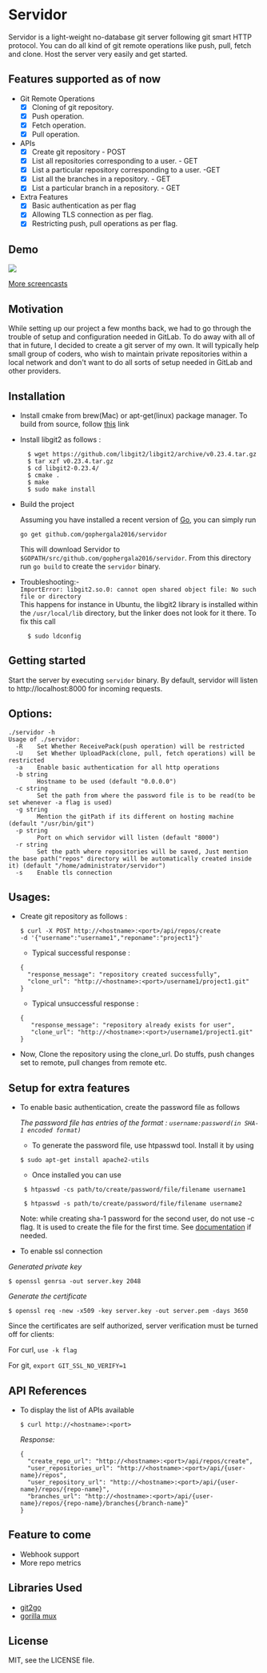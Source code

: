 # **Servidor**

Servidor is a light-weight no-database git server following git smart HTTP protocol. You can do all kind of git remote operations like push, pull, fetch and clone. Host the server very easily and get started.

## Features supported as of now

- Git Remote Operations
  - [x] Cloning of git repository.
  - [x] Push operation.
  - [x] Fetch operation.
  - [x] Pull operation.
- APIs
  - [x] Create git repository - POST
  - [x] List all repositories corresponding to a user. - GET
  - [x] List a particular repository corresponding to a user. -GET
  - [x] List all the branches in a repository. - GET
  - [x] List a particular branch in a repository. - GET
- Extra Features
  - [x] Basic authentication as per flag
  - [x] Allowing TLS connection as per flag.
  - [x] Restricting push, pull operations as per flag.

## Demo

![](https://github.com/gophergala2016/servidor/blob/master/screencasts/git_operations_without_auth.gif)

[More screencasts](https://github.com/gophergala2016/servidor/tree/master/screencasts)

## Motivation

While setting up our project a few months back, we had to go through the trouble of setup and configuration
needed in GitLab. To do away with all of that in future, I decided to create a git server of my own. It will typically help small group of coders, who wish to maintain private repositories within a local network and don't want to do all sorts of setup needed in GitLab and other providers.

## Installation

- Install cmake from brew(Mac) or apt-get(linux) package manager. To build from source, follow [this](https://cmake.org/install/) link

- Install libgit2 as follows :
    ```
      $ wget https://github.com/libgit2/libgit2/archive/v0.23.4.tar.gz
      $ tar xzf v0.23.4.tar.gz
      $ cd libgit2-0.23.4/
      $ cmake .
      $ make
      $ sudo make install
    ```

- Build the project

  Assuming you have installed a recent version of
  [Go](https://golang.org/doc/install), you can simply run

  ```
  go get github.com/gophergala2016/servidor
  ```

  This will download Servidor to `$GOPATH/src/github.com/gophergala2016/servidor`. From
  this directory run `go build` to create the `servidor` binary.

- Troubleshooting:-  
    ```ImportError: libgit2.so.0: cannot open shared object file: No such file or directory```  
     This happens for instance in Ubuntu, the libgit2 library is installed within the `/usr/local/lib` directory, but the linker does not look for it there.
     To fix this call
    ```
      $ sudo ldconfig
    ```

## Getting started

Start the server by executing `servidor` binary. By default, servidor will listen to http://localhost:8000 for incoming requests.


## Options:
```
./servidor -h
Usage of ./servidor:
  -R	Set Whether ReceivePack(push operation) will be restricted
  -U	Set Whether UploadPack(clone, pull, fetch operations) will be restricted
  -a	Enable basic authentication for all http operations
  -b string
    	Hostname to be used (default "0.0.0.0")
  -c string
    	Set the path from where the password file is to be read(to be set whenever -a flag is used)
  -g string
    	Mention the gitPath if its different on hosting machine (default "/usr/bin/git")
  -p string
    	Port on which servidor will listen (default "8000")
  -r string
    	Set the path where repositories will be saved, Just mention the base path("repos" directory will be automatically created inside it) (default "/home/administrator/servidor")
  -s	Enable tls connection
```

## Usages:

- Create git repository as follows :

  ```
  $ curl -X POST http://<hostname>:<port>/api/repos/create
  -d '{"username":"username1","reponame":"project1"}'
  ```

    - Typical successful response :
    ```
    {
      "response_message": "repository created successfully",
      "clone_url": "http://<hostname>:<port>/username1/project1.git"
    }
    ```

    - Typical unsuccessful response :
    ```
    {
       "response_message": "repository already exists for user",
       "clone_url": "http://<hostname>:<port>/username1/project1.git"
    }
    ```

- Now, Clone the repository using the clone_url. Do stuffs, push changes set to remote, pull changes from remote etc.

## Setup for extra features

- To enable basic authentication, create the password file as follows

   *The password file has entries of the format : ```username:password(in SHA-1 encoded format)```*

   - To generate the password file, use htpasswd tool. Install it by using
    ```
    $ sudo apt-get install apache2-utils
    ```

   - Once installed you can use
    ```
     $ htpasswd -cs path/to/create/password/file/filename username1

     $ htpasswd -s path/to/create/password/file/filename username2
    ```

   Note: while creating sha-1 password for the second user, do not use -c flag. It is used to create the file for the first time. See [documentation](https://httpd.apache.org/docs/2.2/programs/htpasswd.html) if needed.

- To enable ssl connection

 *Generated private key*
  ```
  $ openssl genrsa -out server.key 2048
  ```

  *Generate the certificate*
  ```
  $ openssl req -new -x509 -key server.key -out server.pem -days 3650
  ```

 Since the certificates are self authorized, server verification must be turned off for clients:
 
 For curl, `use -k flag`

 For git, `export GIT_SSL_NO_VERIFY=1`

## API References

- To display the list of APIs available
  ```
  $ curl http://<hostname>:<port>
  ```
  *Response:*

  ```
  {
    "create_repo_url": "http://<hostname>:<port>/api/repos/create",
    "user_repositories_url": "http://<hostname>:<port>/api/{user-name}/repos",
    "user_repository_url": "http://<hostname>:<port>/api/{user-name}/repos/{repo-name}",
    "branches_url": "http://<hostname>:<port>/api/{user-name}/repos/{repo-name}/branches{/branch-name}"
  }
  ```

## Feature to come

- Webhook support
- More repo metrics

## Libraries Used
 - [git2go](https://github.com/libgit2/git2go)
 - [gorilla mux](https://github.com/gorilla/mux)

## License

MIT, see the LICENSE file.
